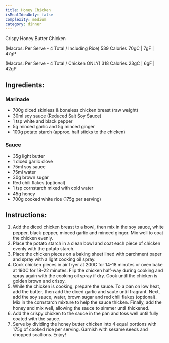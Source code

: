 ```yaml
---
title: Honey Chicken
isMealIdeaOnly: false
complexity: medium
category: dinner
---
```


Crispy Honey Butter Chicken

(Macros: Per Serve - 4 Total / Including Rice)
539 Calories
70gC | 7gF | 47gP

(Macros: Per Serve - 4 Total / Chicken ONLY)
318 Calories
23gC | 6gF | 42gP

## Ingredients:

### Marinade
* 700g diced skinless & boneless chicken breast (raw weight)
* 30ml soy sauce (Reduced Salt Soy Sauce)
* 1 tsp white and black pepper
* 5g minced garlic and 5g minced ginger
* 100g potato starch (approx. half sticks to the chicken)
### Sauce
* 35g light butter
* 1 diced garlic clove
* 75ml soy sauce
* 75ml water
* 30g brown sugar
* Red chili flakes (optional)
* 1 tsp cornstarch mixed with cold water
* 45g honey
* 700g cooked white rice (175g per serving)

## Instructions:

1. Add the diced chicken breast to a bowl, then mix in the soy sauce, white pepper, black pepper, minced garlic and minced ginger. Mix well to coat the chicken evenly.
2. Place the potato starch in a clean bowl and coat each piece of chicken evenly with the potato starch.
3. Place the chicken pieces on a baking sheet lined with parchment paper and spray with a light cooking oil spray.
4. Cook chicken pieces in air fryer at 200C for 14-18 minutes or oven bake at 190C for 18-22 minutes. Flip the chicken half-way during cooking and spray again with the cooking oil spray if dry. Cook until the chicken is golden brown and crispy.
5. While the chicken is cooking, prepare the sauce. To a pan on low heat, add the butter, then add the diced garlic and sauté until fragrant. Next, add the soy sauce, water, brown sugar and red chili flakes (optional). Mix in the cornstarch mixture to help the sauce thicken. Finally, add the honey and mix well, allowing the sauce to simmer until thickened.
6. Add the crispy chicken to the sauce in the pan and toss well until fully coated with the sauce.
7. Serve by dividing the honey butter chicken into 4 equal portions with 175g of cooked rice per serving. Garnish with sesame seeds and chopped scallions. Enjoy!